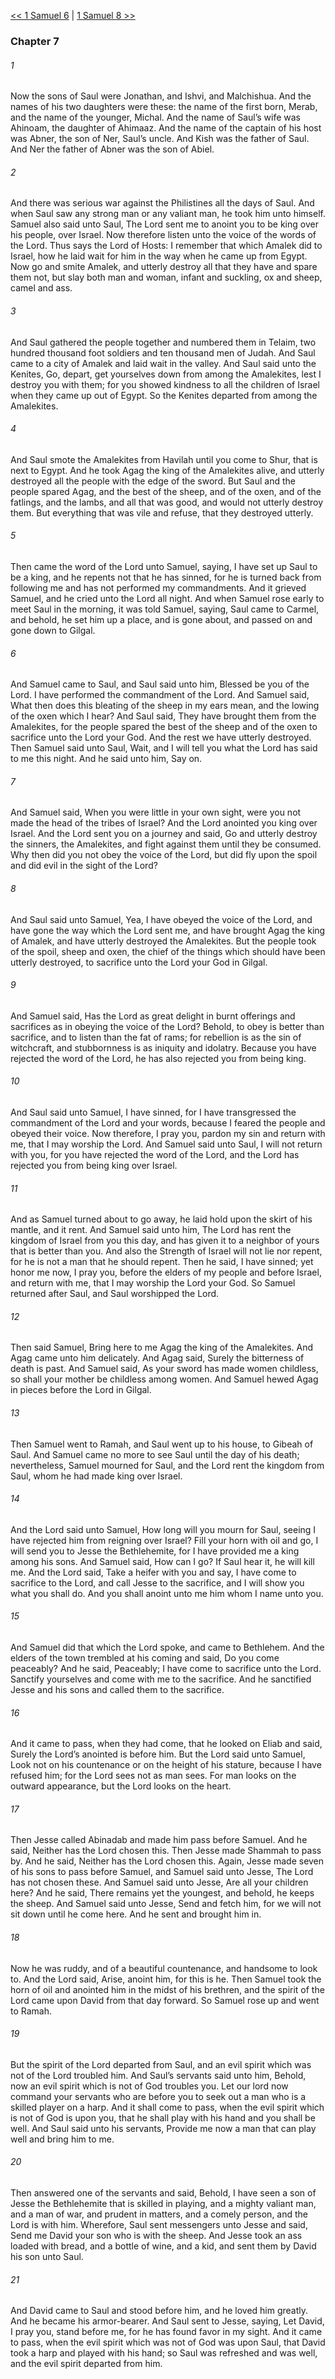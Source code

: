 [<< 1 Samuel 6](1%20Samuel%206)  |  [1 Samuel 8 >>](1%20Samuel%208)

### Chapter 7
###### 1
Now the sons of Saul were Jonathan, and Ishvi, and Malchishua. And the names of his two daughters were these: the name of the first born, Merab, and the name of the younger, Michal. And the name of Saul’s wife was Ahinoam, the daughter of Ahimaaz. And the name of the captain of his host was Abner, the son of Ner, Saul’s uncle. And Kish was the father of Saul. And Ner the father of Abner was the son of Abiel.

###### 2
And there was serious war against the Philistines all the days of Saul. And when Saul saw any strong man or any valiant man, he took him unto himself. Samuel also said unto Saul, The Lord sent me to anoint you to be king over his people, over Israel. Now therefore listen unto the voice of the words of the Lord. Thus says the Lord of Hosts: I remember that which Amalek did to Israel, how he laid wait for him in the way when he came up from Egypt. Now go and smite Amalek, and utterly destroy all that they have and spare them not, but slay both man and woman, infant and suckling, ox and sheep, camel and ass.

###### 3
And Saul gathered the people together and numbered them in Telaim, two hundred thousand foot soldiers and ten thousand men of Judah. And Saul came to a city of Amalek and laid wait in the valley. And Saul said unto the Kenites, Go, depart, get yourselves down from among the Amalekites, lest I destroy you with them; for you showed kindness to all the children of Israel when they came up out of Egypt. So the Kenites departed from among the Amalekites.

###### 4
And Saul smote the Amalekites from Havilah until you come to Shur, that is next to Egypt. And he took Agag the king of the Amalekites alive, and utterly destroyed all the people with the edge of the sword. But Saul and the people spared Agag, and the best of the sheep, and of the oxen, and of the fatlings, and the lambs, and all that was good, and would not utterly destroy them. But everything that was vile and refuse, that they destroyed utterly.

###### 5
Then came the word of the Lord unto Samuel, saying, I have set up Saul to be a king, and he repents not that he has sinned, for he is turned back from following me and has not performed my commandments. And it grieved Samuel, and he cried unto the Lord all night. And when Samuel rose early to meet Saul in the morning, it was told Samuel, saying, Saul came to Carmel, and behold, he set him up a place, and is gone about, and passed on and gone down to Gilgal.

###### 6
And Samuel came to Saul, and Saul said unto him, Blessed be you of the Lord. I have performed the commandment of the Lord. And Samuel said, What then does this bleating of the sheep in my ears mean, and the lowing of the oxen which I hear? And Saul said, They have brought them from the Amalekites, for the people spared the best of the sheep and of the oxen to sacrifice unto the Lord your God. And the rest we have utterly destroyed. Then Samuel said unto Saul, Wait, and I will tell you what the Lord has said to me this night. And he said unto him, Say on.

###### 7
And Samuel said, When you were little in your own sight, were you not made the head of the tribes of Israel? And the Lord anointed you king over Israel. And the Lord sent you on a journey and said, Go and utterly destroy the sinners, the Amalekites, and fight against them until they be consumed. Why then did you not obey the voice of the Lord, but did fly upon the spoil and did evil in the sight of the Lord?

###### 8
And Saul said unto Samuel, Yea, I have obeyed the voice of the Lord, and have gone the way which the Lord sent me, and have brought Agag the king of Amalek, and have utterly destroyed the Amalekites. But the people took of the spoil, sheep and oxen, the chief of the things which should have been utterly destroyed, to sacrifice unto the Lord your God in Gilgal.

###### 9
And Samuel said, Has the Lord as great delight in burnt offerings and sacrifices as in obeying the voice of the Lord? Behold, to obey is better than sacrifice, and to listen than the fat of rams; for rebellion is as the sin of witchcraft, and stubbornness is as iniquity and idolatry. Because you have rejected the word of the Lord, he has also rejected you from being king.

###### 10
And Saul said unto Samuel, I have sinned, for I have transgressed the commandment of the Lord and your words, because I feared the people and obeyed their voice. Now therefore, I pray you, pardon my sin and return with me, that I may worship the Lord. And Samuel said unto Saul, I will not return with you, for you have rejected the word of the Lord, and the Lord has rejected you from being king over Israel.

###### 11
And as Samuel turned about to go away, he laid hold upon the skirt of his mantle, and it rent. And Samuel said unto him, The Lord has rent the kingdom of Israel from you this day, and has given it to a neighbor of yours that is better than you. And also the Strength of Israel will not lie nor repent, for he is not a man that he should repent. Then he said, I have sinned; yet honor me now, I pray you, before the elders of my people and before Israel, and return with me, that I may worship the Lord your God. So Samuel returned after Saul, and Saul worshipped the Lord.

###### 12
Then said Samuel, Bring here to me Agag the king of the Amalekites. And Agag came unto him delicately. And Agag said, Surely the bitterness of death is past. And Samuel said, As your sword has made women childless, so shall your mother be childless among women. And Samuel hewed Agag in pieces before the Lord in Gilgal.

###### 13
Then Samuel went to Ramah, and Saul went up to his house, to Gibeah of Saul. And Samuel came no more to see Saul until the day of his death; nevertheless, Samuel mourned for Saul, and the Lord rent the kingdom from Saul, whom he had made king over Israel.

###### 14
And the Lord said unto Samuel, How long will you mourn for Saul, seeing I have rejected him from reigning over Israel? Fill your horn with oil and go, I will send you to Jesse the Bethlehemite, for I have provided me a king among his sons. And Samuel said, How can I go? If Saul hear it, he will kill me. And the Lord said, Take a heifer with you and say, I have come to sacrifice to the Lord, and call Jesse to the sacrifice, and I will show you what you shall do. And you shall anoint unto me him whom I name unto you.

###### 15
And Samuel did that which the Lord spoke, and came to Bethlehem. And the elders of the town trembled at his coming and said, Do you come peaceably? And he said, Peaceably; I have come to sacrifice unto the Lord. Sanctify yourselves and come with me to the sacrifice. And he sanctified Jesse and his sons and called them to the sacrifice.

###### 16
And it came to pass, when they had come, that he looked on Eliab and said, Surely the Lord’s anointed is before him. But the Lord said unto Samuel, Look not on his countenance or on the height of his stature, because I have refused him; for the Lord sees not as man sees. For man looks on the outward appearance, but the Lord looks on the heart.

###### 17
Then Jesse called Abinadab and made him pass before Samuel. And he said, Neither has the Lord chosen this. Then Jesse made Shammah to pass by. And he said, Neither has the Lord chosen this. Again, Jesse made seven of his sons to pass before Samuel, and Samuel said unto Jesse, The Lord has not chosen these. And Samuel said unto Jesse, Are all your children here? And he said, There remains yet the youngest, and behold, he keeps the sheep. And Samuel said unto Jesse, Send and fetch him, for we will not sit down until he come here. And he sent and brought him in.

###### 18
Now he was ruddy, and of a beautiful countenance, and handsome to look to. And the Lord said, Arise, anoint him, for this is he. Then Samuel took the horn of oil and anointed him in the midst of his brethren, and the spirit of the Lord came upon David from that day forward. So Samuel rose up and went to Ramah.

###### 19
But the spirit of the Lord departed from Saul, and an evil spirit which was not of the Lord troubled him. And Saul’s servants said unto him, Behold, now an evil spirit which is not of God troubles you. Let our lord now command your servants who are before you to seek out a man who is a skilled player on a harp. And it shall come to pass, when the evil spirit which is not of God is upon you, that he shall play with his hand and you shall be well. And Saul said unto his servants, Provide me now a man that can play well and bring him to me.

###### 20
Then answered one of the servants and said, Behold, I have seen a son of Jesse the Bethlehemite that is skilled in playing, and a mighty valiant man, and a man of war, and prudent in matters, and a comely person, and the Lord is with him. Wherefore, Saul sent messengers unto Jesse and said, Send me David your son who is with the sheep. And Jesse took an ass loaded with bread, and a bottle of wine, and a kid, and sent them by David his son unto Saul.

###### 21
And David came to Saul and stood before him, and he loved him greatly. And he became his armor-bearer. And Saul sent to Jesse, saying, Let David, I pray you, stand before me, for he has found favor in my sight. And it came to pass, when the evil spirit which was not of God was upon Saul, that David took a harp and played with his hand; so Saul was refreshed and was well, and the evil spirit departed from him.